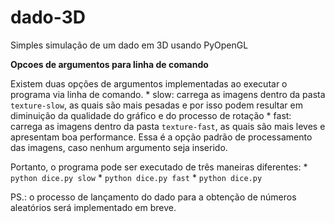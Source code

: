 # dado-3D
Simples simulação de um dado em 3D usando PyOpenGL

**Opcoes de argumentos para linha de comando**

  Existem duas opções de argumentos implementadas ao executar o programa via linha de comando.
    * slow: carrega as imagens dentro da pasta ```texture-slow```, as quais são mais pesadas e por isso podem resultar em diminuição da qualidade do gráfico e do processo de rotação
    * fast: carrega as imagens dentro da pasta ```texture-fast```, as quais são mais leves e apresentam boa performance. Essa é a opção padrão de processamento das imagens, caso nenhum argumento seja inserido.

  Portanto, o programa pode ser executado de três maneiras diferentes:
    * ```python dice.py slow```
    * ```python dice.py fast```
    * ```python dice.py```

PS.: o processo de lançamento do dado para a obtenção de números aleatórios será implementado em breve. 
